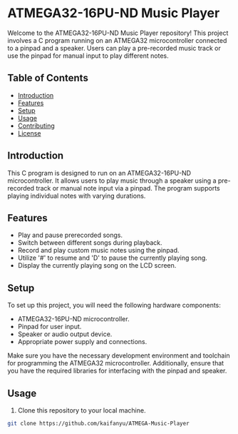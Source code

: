 # ATMEGA32-16PU-ND Music Player

Welcome to the ATMEGA32-16PU-ND Music Player repository! This project involves a C program running on an ATMEGA32 microcontroller connected to a pinpad and a speaker. Users can play a pre-recorded music track or use the pinpad for manual input to play different notes.

## Table of Contents
- [Introduction](#introduction)
- [Features](#features)
- [Setup](#setup)
- [Usage](#usage)
- [Contributing](#contributing)
- [License](#license)

## Introduction

This C program is designed to run on an ATMEGA32-16PU-ND microcontroller. It allows users to play music through a speaker using a pre-recorded track or manual note input via a pinpad. The program supports playing individual notes with varying durations.

## Features

- Play and pause prerecorded songs.
- Switch between different songs during playback.
- Record and play custom music notes using the pinpad.
- Utilize '#' to resume and 'D' to pause the currently playing song.
- Display the currently playing song on the LCD screen.

## Setup

To set up this project, you will need the following hardware components:

- ATMEGA32-16PU-ND microcontroller.
- Pinpad for user input.
- Speaker or audio output device.
- Appropriate power supply and connections.

Make sure you have the necessary development environment and toolchain for programming the ATMEGA32 microcontroller. Additionally, ensure that you have the required libraries for interfacing with the pinpad and speaker.

## Usage

1. Clone this repository to your local machine.

```bash
git clone https://github.com/kaifanyu/ATMEGA-Music-Player
